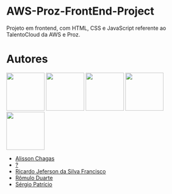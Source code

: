 # AWS-Proz-FrontEnd-Project

 Projeto em frontend, com HTML, CSS e JavaScript referente ao TalentoCloud da AWS e Proz.


# Autores

<img src="https://github.com/AlisonChagas.png" width="100px;"/> <img src="https://github.com/spatricio.png" width="100px;"/>  <img src="https://github.com/totorourbem.png" width="100px;"/> <img src="https://github.com/spatricio.png" width="100px;"/> <img src="https://github.com/spatricio.png" width="100px;"/>

* [Alisson Chagas](https://github.com/AlisonChagas)
* [?](https://github.com/)
* [Ricardo Jeferson da Silva Francisco](https://github.com/totorourbem)
* [Rômulo Duarte](https://github.com/)
* [Sérgio Patrício](https://github.com/spatricio)
